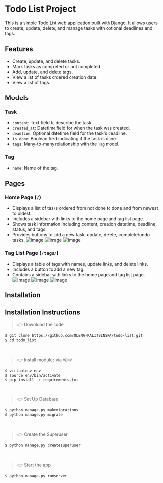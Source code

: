 # Todo List Project

This is a simple Todo List web application built with Django. It allows users to create, update, delete, and manage tasks with optional deadlines and tags.

## Features

- Create, update, and delete tasks.
- Mark tasks as completed or not completed.
- Add, update, and delete tags.
- View a list of tasks ordered creation date.
- View a list of tags.

## Models

### Task

- `content`: Text field to describe the task.
- `created_at`: Datetime field for when the task was created.
- `deadline`: Optional datetime field for the task's deadline.
- `is_done`: Boolean field indicating if the task is done.
- `tags`: Many-to-many relationship with the `Tag` model.

### Tag

- `name`: Name of the tag.

## Pages

### Home Page (`/`)

- Displays a list of tasks ordered from not done to done and from newest to oldest.
- Includes a sidebar with links to the home page and tag list page.
- Shows task information including content, creation datetime, deadline, status, and tags.
- Provides buttons to add a new task, update, delete, complete/undo tasks.
![image](https://github.com/user-attachments/assets/5fd75f65-b363-4320-8099-7eacb5501ddf)
![image](https://github.com/user-attachments/assets/cd9ec0b4-29b3-4360-b9df-a494631c5992)
![image](https://github.com/user-attachments/assets/a25986d6-9d41-46ff-a29a-31fe5a52f31f)

### Tag List Page (`/tags/`)

- Displays a table of tags with names, update links, and delete links.
- Includes a button to add a new tag.
- Contains a sidebar with links to the home page and tag list page.
![image](https://github.com/user-attachments/assets/6237fe1e-34bb-401c-b271-fb9257967dde)
![image](https://github.com/user-attachments/assets/0e5b13c5-f567-4370-bef4-c27be0bfd9be)
![image](https://github.com/user-attachments/assets/5860a96f-e1f9-442e-b04c-3c7b69eaeee9)


## Installation

## Installation Instructions

> 👉 Download the code  

```bash
$ git clone https://github.com/OLENA-KALITSINSKA/todo-list.git
$ cd todo_list
```

<br />

> 👉 Install modules via `VENV`  

```bash
$ virtualenv env
$ source env/bin/activate
$ pip install -r requirements.txt
```

<br />

> 👉 Set Up Database

```bash
$ python manage.py makemigrations
$ python manage.py migrate
```

<br />

> 👉 Create the Superuser

```bash
$ python manage.py createsuperuser
```

<br />

> 👉 Start the app

```bash
$ python manage.py runserver
```
